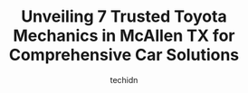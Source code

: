 ---
layout: ampstory
image: https://images.unsplash.com/photo-1610475426780-97170243d2c7?ixlib=rb-4.0.3&ixid=MnwxMjA3fDB8MHxwaG90by1wYWdlfHx8fGVufDB8fHx8&auto=format&fit=crop&w=640&h=853&q=80
author: techidn
featured: false
description: Discover the 7 best Toyota Mechanic in McAllen TX, USA and ensure your vehicle receives the highest quality of care. These trusted professionals are known for their skill, knowledge, and ded
title: Unveiling 7 Trusted Toyota Mechanics in McAllen TX for Comprehensive Car Solutions
cover:
   title: Unveiling 7 Trusted Toyota Mechanics in McAllen TX for Comprehensive Car Solutions
   subtitle: Rickpate
   background: https://images.unsplash.com/photo-1610475426780-97170243d2c7?ixlib=rb-4.0.3&ixid=MnwxMjA3fDB8MHxwaG90by1wYWdlfHx8fGVufDB8fHx8&auto=format&fit=crop&w=640&h=853&q=80

pages: 
 - layout: thirds
   top: <h1>#1 Premium Automotive Services</h1>
   bottom: "<p>10-26-22 - Vehicle Dropped Off01-05-23 - Vehicle Picked UpBecause of the extensive front suspension damage I wanted my car to be worked on by mechanics w/VW experience. I u</p>"
   background: https://www.knot35.com/toplist/wp-content/uploads/2023/06/best-toyota-mechanic-1-in-mcallen-tx-1685835396.jpeg
   backgroundblur: true
 - layout: thirds
   top: <h1>#2 Integrity Auto Repair</h1>
   bottom: "<p>417 E Cedar Ave ste g, McAllen, TX 78501, United States</p>"
   background: https://www.knot35.com/toplist/wp-content/uploads/2023/06/best-toyota-mechanic-2-in-mcallen-tx-1685835397.jpeg
   cta:
      link: https://www.knot35.com/toplist/unveiling-7-trusted-toyota-mechanics-in-mcallen-tx-for-comprehensive-car-solutions/
      text: Unveiling 7 Trusted Toyota Mechanics in McAllen TX for Comprehensive Car Solutions
 - layout: thirds
   top: <h1>#3 Eagle Automotive</h1>
   bottom: "<p>11400 N 23rd St, McAllen, TX 78504, United States</p>"
   background: https://www.knot35.com/toplist/wp-content/uploads/2023/06/best-toyota-mechanic-3-in-mcallen-tx-1685835397.jpeg
   cta:
      link: https://www.knot35.com/toplist/unveiling-7-trusted-toyota-mechanics-in-mcallen-tx-for-comprehensive-car-solutions/
      text: Unveiling 7 Trusted Toyota Mechanics in McAllen TX for Comprehensive Car Solutions
 - layout: thirds
   top: <h1>#4 Stutz Auto Service Inc.</h1>
   bottom: "<p>2408 Pecan Blvd, McAllen, TX 78501, United States</p>"
   background: https://images.unsplash.com/photo-1527066579998-dbbae57f45ce?ixlib=rb-4.0.3&ixid=MnwxMjA3fDB8MHxwaG90by1wYWdlfHx8fGVufDB8fHx8&auto=format&fit=crop&w=640&h=853&q=80
   cta:
      link: https://www.knot35.com/toplist/unveiling-7-trusted-toyota-mechanics-in-mcallen-tx-for-comprehensive-car-solutions/
      text: Unveiling 7 Trusted Toyota Mechanics in McAllen TX for Comprehensive Car Solutions
 - layout: thirds
   top: <h1>#5 Jauregui Automotive & Performance Center</h1>
   bottom: "<p>2101 W Nolana Ave rear, McAllen, TX 78501, United States</p>"
   background: https://images.unsplash.com/photo-1608411404720-c8f0417bcdba?ixlib=rb-4.0.3&ixid=MnwxMjA3fDB8MHxwaG90by1wYWdlfHx8fGVufDB8fHx8&auto=format&fit=crop&w=640&h=853&q=80
   cta:
      link: https://www.knot35.com/toplist/unveiling-7-trusted-toyota-mechanics-in-mcallen-tx-for-comprehensive-car-solutions/
      text: Unveiling 7 Trusted Toyota Mechanics in McAllen TX for Comprehensive Car Solutions
 - layout: thirds
   top: <h1>#6 T I Automotive</h1>
   bottom: "<p>3900 W Ursula Ave, McAllen, TX 78503, United States</p>"
   background: https://images.unsplash.com/photo-1549241520-425e3dfc01cb?ixlib=rb-4.0.3&ixid=MnwxMjA3fDB8MHxwaG90by1wYWdlfHx8fGVufDB8fHx8&auto=format&fit=crop&w=640&h=853&q=80
   cta:
      link: https://www.knot35.com/toplist/unveiling-7-trusted-toyota-mechanics-in-mcallen-tx-for-comprehensive-car-solutions/
      text: Unveiling 7 Trusted Toyota Mechanics in McAllen TX for Comprehensive Car Solutions
 - layout: thirds
   top: <h1>#7 Twins Auto Service</h1>
   bottom: "<p>4321 Buddy Owens Blvd, McAllen, TX 78504, United States</p>"
   background: https://images.unsplash.com/photo-1534312527009-56c7016453e6?ixlib=rb-4.0.3&ixid=MnwxMjA3fDB8MHxwaG90by1wYWdlfHx8fGVufDB8fHx8&auto=format&fit=crop&w=640&h=853&q=80
   cta:
      link: https://www.knot35.com/toplist/unveiling-7-trusted-toyota-mechanics-in-mcallen-tx-for-comprehensive-car-solutions/
      text: Unveiling 7 Trusted Toyota Mechanics in McAllen TX for Comprehensive Car Solutions
 - layout: thirds
   middle: Continue reading...
   background: https://images.unsplash.com/photo-1489694553447-4c9339da310d?ixlib=rb-4.0.3&ixid=MnwxMjA3fDB8MHxwaG90by1wYWdlfHx8fGVufDB8fHx8&auto=format&fit=crop&w=640&h=853&q=80
   cta:
      link: https://www.knot35.com/toplist/unveiling-7-trusted-toyota-mechanics-in-mcallen-tx-for-comprehensive-car-solutions/
      text: Unveiling 7 Trusted Toyota Mechanics in McAllen TX for Comprehensive Car Solutions
      
---